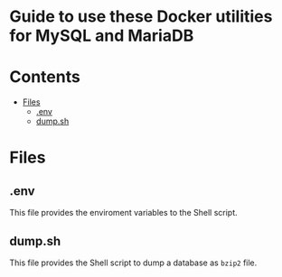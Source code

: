 # Guide to use these Docker utilities for MySQL and MariaDB

# Contents
* [Files](#files)
  - [.env](#env)
  - [dump.sh](#dumpsh)

# Files
## .env
This file provides the enviroment variables to the Shell script.

## dump.sh
This file provides the Shell script to dump a database as `bzip2` file.

